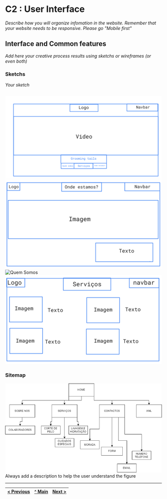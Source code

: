 # C2 : User Interface

_Describe how you will organize infomation in the website. Remember that your website needs to be responsive. Please go "Mobile first"_

## Interface and Common features
_Add here your creative process results using sketchs or wireframes (or even both)_

### Sketchs

_Your sketch_

| | |
:---: | :---:
![Home Page](Sketches\Homepage.png) ![Contactos](Sketches\ondestamos.png)  ![Quem Somos](SketchesQuemSomos.png)  ![Serviços](Sketches\serviços.png)


### Sitemap
![SiteMap](ficheiros\sitemap.png)  
Always add a description to help the user understand the figure  



---
[< Previous](c1.md) | [^ Main](../../../) | [Next >](c3.md)
:--- | :---: | ---: 